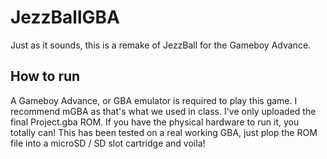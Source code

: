 # JezzBallGBA
Just as it sounds, this is a remake of JezzBall for the Gameboy Advance.

## How to run
A Gameboy Advance, or GBA emulator is required to play this game.
I recommend mGBA as that's what we used in class.
I've only uploaded the final Project.gba ROM.
If you have the physical hardware to run it, you totally can!
This has been tested on a real working GBA, just plop the ROM file into a microSD / SD slot cartridge and voila!
